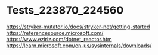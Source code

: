# Tests_223870_224560

  https://stryker-mutator.io/docs/stryker-net/getting-started  
https://referencesource.microsoft.com/  
https://www.eziriz.com/dotnet_reactor.htm  
https://learn.microsoft.com/en-us/sysinternals/downloads/  
